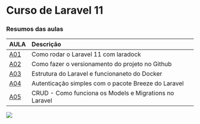 # Curso de Laravel 11
### Resumos das aulas
| AULA | Descrição |
|:---|:---|
| [A01](https:///) | Como rodar o Laravel 11 com laradock |
| [A02](https:///) | Como fazer o versionamento do projeto no Github |
| [A03](https:///) | Estrutura do Laravel e funcionaneto do Docker |
| [A04](https:///) | Autenticação simples com o pacote Breeze do Laravel |
| [A05](https://fixer.io/) | CRUD - Como funciona os Models e Migrations no Laravel |

![](https://i.imgur.com/waxVImv.png)
